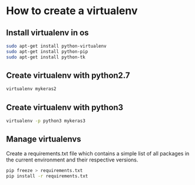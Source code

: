 # How to create a virtualenv

## Install virtualenv in os
```bash
sudo apt-get install python-virtualenv
sudo apt-get install python-pip
sudo apt-get install python-tk
```

## Create virtualenv with python2.7
```bash
virtualenv mykeras2
```

## Create virtualenv with python3
```bash
virtualenv -p python3 mykeras3
```

## Manage virtualenvs

Create a requirements.txt file which contains a simple
list of all packages in the current environment and
their respective versions.
```bash
pip freeze > requirements.txt
pip install -r requirements.txt
```
